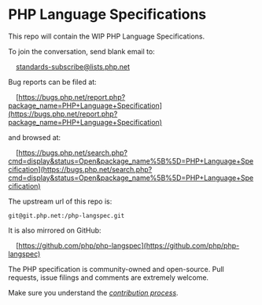 # PHP Language Specifications

This repo will contain the WIP PHP Language Specifications.

To join the conversation, send blank email to:

&nbsp;&nbsp;&nbsp;&nbsp;[standards-subscribe@lists.php.net](mailto:standards-subscribe@lists.php.net)


Bug reports can be filed at:

&nbsp;&nbsp;&nbsp;&nbsp;[https://bugs.php.net/report.php?package_name=PHP+Language+Specification](https://bugs.php.net/report.php?package_name=PHP+Language+Specification)

and browsed at:

&nbsp;&nbsp;&nbsp;&nbsp;[https://bugs.php.net/search.php?cmd=display&status=Open&package_name%5B%5D=PHP+Language+Specification](https://bugs.php.net/search.php?cmd=display&status=Open&package_name%5B%5D=PHP+Language+Specification)


The upstream url of this repo is:

    git@git.php.net:/php-langspec.git

It is also mirrored on GitHub:

&nbsp;&nbsp;&nbsp;&nbsp;[https://github.com/php/php-langspec](https://github.com/php/php-langspec)

The PHP specification is community-owned and open-source. Pull requests, 
issue filings and comments are extremely welcome.

Make sure you understand the [*contribution process*](CONTRIBUTING.md).